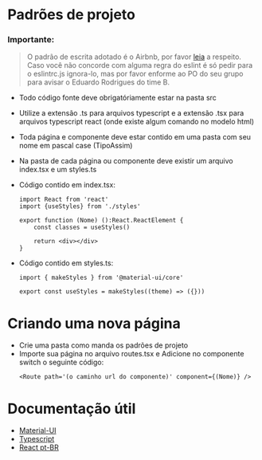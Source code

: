 # Padrões de projeto

### Importante:
>O padrão de escrita adotado é o Airbnb, por favor [leia](https://airbnb.io/javascript/react/) a respeito. Caso você não concorde com alguma regra do eslint é só pedir para o eslintrc.js ignora-lo, mas por favor enforme ao PO do seu grupo para avisar o Eduardo Rodrigues do time B.

- Todo código fonte deve obrigatóriamente estar na pasta src
- Utilize a extensão .ts para arquivos typescript e a extensão .tsx para arquivos typescript react (onde existe algum comando no modelo html)
- Toda página e componente deve estar contido em uma pasta com seu nome em pascal case (TipoAssim)
- Na pasta de cada página ou componente deve existir um arquivo index.tsx e um styles.ts
- Código contido em index.tsx:

  ```
  import React from 'react'
  import {useStyles} from './styles'

  export function (Nome) ():React.ReactElement {
      const classes = useStyles()

      return <div></div>
  }
  ```

- Código contido em styles.ts:

  ```
  import { makeStyles } from '@material-ui/core'

  export const useStyles = makeStyles((theme) => ({}))
  ```

# Criando uma nova página

- Crie uma pasta como manda os padrões de projeto
- Importe sua página no arquivo routes.tsx e Adicione no componente switch o seguinte código:
  ```
  <Route path='(o caminho url do componente)' component={(Nome)} />
  ```

# Documentação útil

- [Material-UI](https://material-ui.com/)
- [Typescript](https://www.typescriptlang.org/docs/)
- [React pt-BR](https://pt-br.reactjs.org/docs/getting-started.html)
